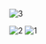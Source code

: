 ![3](https://github.com/abdelrahmanShabaan/Company_Django_project/assets/48605080/619e1d69-d818-44c1-8f7f-ab1fb2f674dd)

![2](https://github.com/abdelrahmanShabaan/Company_Django_project/assets/48605080/9c44a0a1-bed4-44ae-a7e2-b2457adf9f95)
![1](https://github.com/abdelrahmanShabaan/Company_Django_project/assets/48605080/0bd24bc8-f28e-45ad-b532-c57918eb1846)
